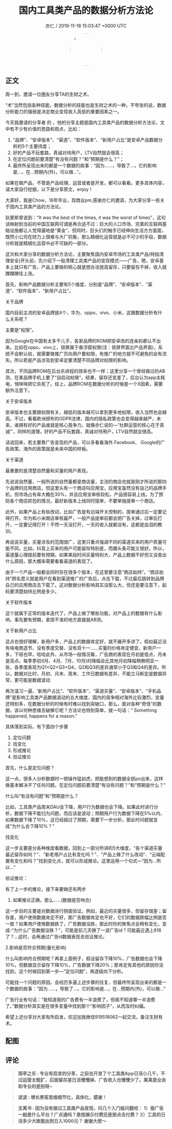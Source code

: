 <h1 align="center">国内工具类产品的数据分析方法论</h1>
<p align="center">
    <a>亦仁 / 2019-11-18 15:03:47 &#43;0000 UTC</a>
</p>

<div align="center">
    <img src="https://images.zsxq.com/Fn3NQqCN8nuGF86yZPXSbEsl0mb3?e=1590940799&amp;token=kIxbL07-8jAj8w1n4s9zv64FuZZNEATmlU_Vm6zD:pfbNc8W3hS0oYG_hyXXh_rHMHuc=" width="100" height="100" style="border:1px solid;border-radius:50%; color:#ffffff"/>
</div>

## 正文

<div>
 

周一到，邀请一位圈友分享TA的生财之术。

“术”当然包括各种技能，数据分析的技能也是生财之术的一种，不夸张的说，数据分析能力的强弱是决定商业变现收入高低的重要因素之一。

今天我邀请的分享者  的 ，他的分享主题是国内工具类产品的数据分析方法论，文中有不少有价值的思路和观点，比如：

1. “品牌”、“安卓版本”、“渠道”、“软件版本”、“新用户占比”是安卓产品数据分析的5个主要纬度；
2. 好的产品不玩套路，真诚对待用户，LTV自然就会很高；
3. 在定位问题前要清楚“有没有问题？”和“预期是什么？”；
4. 最终所呈现出来的都是一个数据的故事：“因为……，导致了…，它的影响是…，在…预期内(外)，可以做...”。

如果在做产品，不管是产品经理、运营或者是开发，都可以看看。更多具体内容，请大家自行挖掘，以下是分享原文，enjoy！

大家好，我是Chow，18年毕业，现商业pm,感谢亦仁的邀请，为大家分享一些关于国内工具类产品的方法论。

狄更斯曾说到：“It was the best of the times, it was the worst of times”，这句话映射到当前的中国互联网可谓是再合适不过：巨大的人口市场、完善的互联网基础设施都让人觉得遍地是“黄金”，但同时，巨头们的触手已经伸向生活方方面面，既然小公司在财力上很难与大厂抗衡，那么精细化运营就是必不可少的手段，数据分析就是精细化运营中必不可缺的一部分。

这次和大家分享的数据分析方法论，主要聚焦国内安卓市场的工具类产品(特指清理安全)开头前，先介绍下一般清理工具类产品的变现模式——广告，嗯，安卓基本上就只有广告，产品上要做的核心就是想办法提高留存，只要留存不掉，收入就蹭蹭蹭往上涨。

首先，影晌产品数据分析主要有5个维度，分别是“品牌”、“安卓版本”、“渠道”、“软件版本”、“新用户占比”。

关于品牌

国内目前主流的安卓品牌就4个，华为、oppo、vivo、小米，这跟数据分析有什么关系呢？


主要是“权限”。

因为Google在中国有太多干儿子，各家品牌的ROM把安卓改的连亲妈都认不出来。比如在oppo、vivo上，锁屏属于悬浮窗权限(注：锁屏界面岀产品界面)，系统不会默认给，就需要做推广页向用户要权限，有推广的地方就不可避免的会有流失。所以若是产品涉及到安卓定要清楚不同品牌对权限的影响。

其次，不同品牌ROM在后台杀进程的效率也不一样；这里分享一个曾经做过的AB测，在某品牌手机上要了“自启动权限”，结果，留存还变差了，后台认为app太耗电，悄咪咪把它杀死了。综上，品牌R○M在数据分析的时候是一个X因素，需要额外注意下。

关于安卓版本

安卓版本也主要跟权限有关，越低的版本越可以拿到更多地权限，收入当然也会越高。不过，看看欧洲颁布的GDPR法律，国内的隐私政策也会变得越来越严，未来，谁拥有好的产品谁就是核心竟争力，就像亦仁说的—“社群运营的核心在于真诚”’，同样的道理，好的产品不玩套路，真诚对待用户，LTV自然就会很高。


话说回来，若主要靠广告变现的产品，可以多看看海外 Facebook、 Google的广告政策，海外的政策就是未来中国的样板。

关于渠道

最重要的是清楚自然量和买量的用户表现。

先说说自然量，一般所说的自然量都是商店量，主流的商店也就是刚才所说的那四个品牌的应用商店，但这里头有一个商店叫应用宝，应用宝虽然没有自己的品牌手机，但市场占有率大概在30%，并且应用宝审核较松，产品很容易上线，为了预防各个商店抓包的情况，最好新版本上线同时提审，不要单独提审一个商店。

此外，如果产品上有些改动，比如广告是有远端开关控制的，提审通过后一定要记得打开。华为和小米商店审核最严，一般产品提审前都会把广告关掉，过审后打开，一定要记得打开！不然一天没打开，一天的收入就都没有，这都是血泪的教训。

再说说买量，买量涉及的范围很广，这里只重点强调不同的渠道买来的用户质量可能不同，比如，抖音上买来的用户可能留存特别差，而趣头条可能又很好。所以，渠道量心理提前要有预期，如果某段时间买量特别大，产品上数据不好但又没查出什么原因，那大概率需要看看渠道的表现了。

由于一个产品一般都会同时存在很多个版本，在这里要注意“商店劫持”。“商店劫持”顾名思义就是用户在看到渠道推广的广告后，点击下载，不过最后跳转到品牌自己的应用商店去下载了。这对数据分析影响其实没那么大，但还是要注意下，起码要清楚劫持比例是多少。


关于软件版本

这个就属于正常的版本迭代了，产品上做了哪些功能，对产品上的数据有什么影响，事先要有预期，拿捏不准的地方直接就AB测。

关于新用户占比

这点也很好理解，新用户多，产品上的数据肯定好，就不展开多讲了。假如最近没有啥电商造节、没有季度交替、没有双十一……买量的价格肯定便宜，新用户一多，下班也早，哈哈此外，从市场一般情况看，广告商的表现在月初是低点，月未是高点，每季季初(I月、4月、7月、10月)的降幅会比其他月初降幅稍微明显一些，各季度表现为Q1&lt;Q2&lt;Q3&lt;Q4，Q2和Q3的差异通常小于Q3和Q4的差异。所以，数据对比时，月初、月末、周末、工作日数据有差异，不能立马断定是数据异常，更可能是数据波动

再次温习一遍，‘新用户占比”、“软件版本”、“渠道买量”、“安卓版本”、“手机品牌”是影响工具类产品数据波动的五大维度，国内的竟争相对海外比较激烈，变量还特别多，在数据分析的时候有时难以找到突破口，那么，面对各种“奇怪”的数据，该以何种思维去破解它呢？方法论也特别简单，就一句话：“ Something happened, happens for a reason.”

具体落到实际，有下面四个步骤

1. 定位问题
2. 找变化
3. 形成推论
4. 验证推论

首先，什么是定位问题？

这一点，很多人分析数据时一顿操作猛如虎，把能想到的数据全部po出来，这样做基本解决不了任何问题。在定位问题前要清楚“有没有问题？”和“预期是什么？”

什么叫“有没有问题”和“预期是什么？

比如，工具类产品周末DAU会下降，用户行为数据也会下降。如果此时进行分析，数据下降不能归为问题，而应该是波动；预期用户行为数据下降在5%以内，如果数据下降了10%，这已经超过了预期，需要下一步分析，那此时问题就变成“为什么会下降10%？”


找变化

这一步主要是分各种维度看数据，回到上一部分所讲的5大维度，“各个渠道买量最近留存如何？”、“新老用户占比有变化吗？”、“产品上做了什么改动”、“云端配置有变化和吗？”找到变化点，就可以形成推论。这里运用一个句式—“因为…所以...”

验证推论：

有了上一步的推论，接下来要做还有两步

1. 如果推论正确，那么……(数据是否吻合)

这一步目的主要是对数据进行侧面验证。例如，最近的买量很多，但留存很差；留存差，用户使用数据肯定不好，那广告数据肯定也不好，它们的数据跌幅比例是否一致？如果用户使用数据跌了，广告数据没跌，那此时你的聚焦点会稍有变化，变成-“为什么广告数据没跌？”，可能是前几天换了一波广告id？可能最近遇上818了？…这时，会再通过广告id数据表现去验证推论。

2.影响是否符合预期(量化影响)

什么叫影响符合预期呢？再拿上面例子，假设留存下降10%，广告数据也会下降10%，但数据显示留存下降10%，广告数据下降20%；那肯定有其他的原因你没找到，这个时候回到第一步—“定位问题”，再逐级向下分析。


可能找一个问题的原因，会经历多遍上述步骤的往复，但最终所呈现出来的都是一个数据的故事：“因为……，导致了…，它的影响是…，在…预期内(外)，可以做...”

广告行业有句话：“我知道我的广告费有一半浪费了，但我不知道哪一半浪费了。”数据分析其实是在很多变量中找到那个“影响因子”，从而及时纠偏。

希望上述分享对大家有所启发，欢迎加我微信919518062一起交流，备注生财有术。
</div>

## 配图
<div class="image" align="center">

</div>

## 评论

<div align="left">
<div>

<blockquote >
<span> <strong>雨亭之东 : 专业有启发的分享，之前也开发了个工具类App日活小几千，不过运营太粗犷，后面留存差日活慢慢掉、广告收入也慢慢少了。果真是业余和专业的差别呀~ </strong></span>
</blockquote>

<blockquote >
<span> <strong>波波 : 增长黑客思维细节化，具体化，感谢！ </strong></span>
</blockquote>

<blockquote >
<span> <strong>支离书 : 因为没有做过工具类产品变现，问几个入门级问题哈：
1）接广告一般是什么平台？广点通吗？是按展示付费还是按点击付费？
2）工具的日活多少大致能达到日入1000元？
谢谢大佬～ </strong></span>
</blockquote>

</div>
</div>